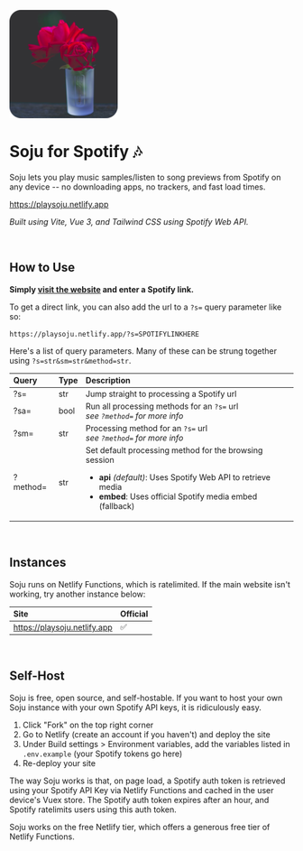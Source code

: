 ![Soju logo](/public/media/android-chrome-192x192.png)

# Soju for Spotify 🎶

Soju lets you play music samples/listen to song previews from Spotify on any device -- no downloading apps, no trackers, and fast load times.

<https://playsoju.netlify.app>

*Built using Vite, Vue 3, and Tailwind CSS using Spotify Web API.*

<br />

## How to Use

**Simply [visit the website](#instances) and enter a Spotify link.**

To get a direct link, you can also add the url to a `?s=` query parameter like so:

```
https://playsoju.netlify.app/?s=SPOTIFYLINKHERE
```

Here's a list of query parameters. Many of these can be strung together using `?s=str&sm=str&method=str`.

|Query|Type|Description|
|:---|:---|:---|
|?s=|str|Jump straight to processing a Spotify url|
|?sa=|bool|Run all processing methods for an `?s=` url<br>*see `?method=` for more info*|
|?sm=|str|Processing method for an `?s=` url<br>*see `?method=` for more info*|
|?method=|str|Set default processing method for the browsing session<br><ul><li>**api** *(default)*: Uses Spotify Web API to retrieve media</li><li>**embed**: Uses official Spotify media embed (fallback)</li></ul>|

<br />

## Instances

Soju runs on Netlify Functions, which is ratelimited. If the main website isn't working, try another instance below:

|Site|Official|
|:---|:---|
|<https://playsoju.netlify.app>|✅|

<br />

## Self-Host

Soju is free, open source, and self-hostable. If you want to host your own Soju instance with your own Spotify API keys, it is ridiculously easy.

1. Click "Fork" on the top right corner
2. Go to Netlify (create an account if you haven't) and deploy the site
3. Under Build settings > Environment variables, add the variables listed in `.env.example` (your Spotify tokens go here)
4. Re-deploy your site

The way Soju works is that, on page load, a Spotify auth token is retrieved using your Spotify API Key via Netlify Functions and cached in the user device's Vuex store. The Spotify auth token expires after an hour, and Spotify ratelimits users using this auth token.

Soju works on the free Netlify tier, which offers a generous free tier of Netlify Functions.
